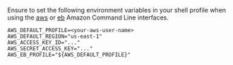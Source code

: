 Ensure to set the following environment variables in your shell profile when
using the [aws][1] or [eb][2] Amazon Command Line interfaces.

```
AWS_DEFAULT_PROFILE=<your-aws-user-name>
AWS_DEFAULT_REGION="us-east-1"
AWS_ACCESS_KEY_ID="..."
AWS_SECRET_ACCESS_KEY="..."
AWS_EB_PROFILE="${AWS_DEFAULT_PROFILE}"
```
[1]: https://aws.amazon.com/cli/
[2]: http://docs.aws.amazon.com/elasticbeanstalk/latest/dg/eb-cli3.html